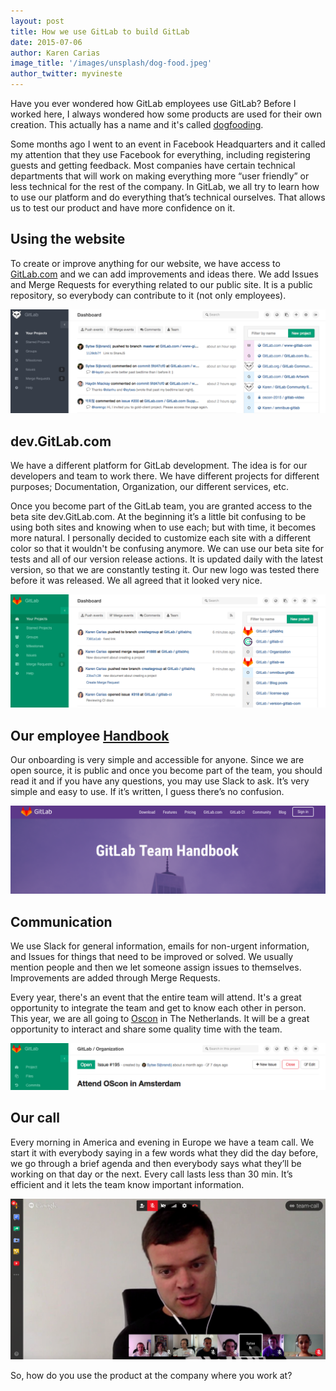 ```yaml
---
layout: post
title: How we use GitLab to build GitLab
date: 2015-07-06
author: Karen Carias
image_title: '/images/unsplash/dog-food.jpeg'
author_twitter: myvineste
---
```


Have you ever wondered how GitLab employees use GitLab? Before I worked here, I always wondered how some products are used for their own creation. This actually has a name and it's called [dogfooding](https://en.wikipedia.org/wiki/Eating_your_own_dog_food).

Some months ago I went to an event in Facebook Headquarters and it called my attention that they use Facebook for everything, including registering guests and getting feedback. Most companies have certain technical departments that will work on making everything more “user friendly” or less technical for the rest of the company. In GitLab, we all try to learn how to use our platform and do everything that’s technical ourselves. That allows us to test our product and have more confidence on it.  

<!--more-->

## Using the website
To create or improve anything for our website, we have access to [GitLab.com](https://gitlab.com) and we can add improvements and ideas there. We add Issues and Merge Requests for everything related to our public site. It is a public repository, so everybody can contribute to it (not only employees).

![GitLab.com](source/images/gitlab-com.png)

## dev.GitLab.com
We have a different platform for GitLab development. The idea is for our developers and team to work there. We have different projects for different purposes; Documentation, Organization, our different services, etc.

Once you become part of the GitLab team, you are granted access to the beta site dev.GitLab.com. At the beginning it’s a little bit confusing to be using both sites and knowing when to use each; but with time, it becomes more natural. I personally decided to customize each site with a different color so that it wouldn't be confusing anymore. We can use our beta site for tests and all of our version release actions. It is updated daily with the latest version, so that we are constantly testing it. Our new logo was tested there before it was released. We all agreed that it looked very nice.

![dev.gitlab.com](source/images/dev-gitlab.png)

## Our employee [Handbook](https://about.gitlab.com/handbook/)
Our onboarding is very simple and accessible for anyone. Since we are open source, it is public and once you become part of the team, you should read it and if you have any questions, you may use Slack to ask. It’s very simple and easy to use. If it’s written, I guess there’s no confusion.

![Handbook](source/images/handbook.png)

## Communication
We use Slack for general information, emails for non-urgent information, and Issues for things that need to be improved or solved. We usually mention people and then we let someone assign issues to themselves. Improvements are added through Merge Requests.

Every year, there's an event that the entire team will attend. It's a great opportunity to integrate the team and get to know each other in person. This year, we are all going to [Oscon](http://www.oscon.com/open-source-eu-2015) in The Netherlands. It will be a great opportunity to interact and share some quality time with the team.

![Oscon](source/images/oscon.png)

## Our call
Every morning in America and evening in Europe we have a team call. We start it with everybody saying in a few words what they did the day before, we go through a brief agenda and then everybody says what they’ll be working on that day or the next. Every call lasts less than 30 min. It’s efficient and it lets the team know important information.

![Call](source/images/call.png)

So, how do you use the product at the company where you work at?
